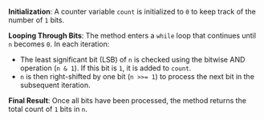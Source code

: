 **Initialization**: A counter variable `count` is initialized to `0` to keep track of the number of `1` bits.

**Looping Through Bits**: The method enters a `while` loop that continues until `n` becomes `0`. In each iteration:
- The least significant bit (LSB) of `n` is checked using the bitwise AND operation (`n & 1`). If this bit is `1`, it is added to `count`.
- `n` is then right-shifted by one bit (`n >>= 1`) to process the next bit in the subsequent iteration.

**Final Result**: Once all bits have been processed, the method returns the total count of `1` bits in `n`.
